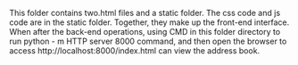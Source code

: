 This folder contains two.html files and a static folder. The css code and js code are in the static folder. 
Together, they make up the front-end interface. When after the back-end operations, 
using CMD in this folder directory to run python - m HTTP server 8000 command, 
and then open the browser to access http://localhost:8000/index.html can view the address book.
